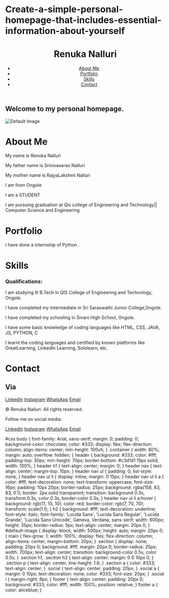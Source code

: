# Create-a-simple-personal-homepage-that-includes-essential-information-about-yourself
<!DOCTYPE html>
<html lang="en">
<head>
<link rel="stylesheet" href="https://cdnjs.cloudflare.com/ajax/libs/font-awesome/6.0.0-beta3/css/all.min.css">
<title>Renuka Nalluri</title>
<link rel="stylesheet" href="task1.css">
</head>
<body>
<header>
<div class="container">
<h1>Renuka Nalluri</h1>
<nav>
<ul>
<li><a href="#about" onclick="showSection('about')">About Me</a></li>
<li><a href="#portfolio" onclick="showSection('portfolio')">Portfolio</a></li>
<li><a href="#skills" onclick="showSection('skills')">Skills</a></li>
<li><a href="#contact" onclick="showSection('contact')">Contact</a></li>
</ul>
</nav>
</div>
</header>
<h2>Welcome to my personal homepage.</h2>
<img src="https://www.pushengage.com/wp-content/uploads/2022/02/Best-Website-Welcome-Message-Examples.png" alt="Default Image" id="default-image">
<main>
<div class="section" id="about">
<div class="container">
<h1>About Me</h1>
<p>My name is Renuka Nalluri</p>
<p>My father name is Srinivasarao Nalluri</p>
<p>My mother name is RajyaLakshmi Nalluri</p>
<p>I am from Ongole</p>
<p>I am a STUDENT</p>
<p>I am pursuing graduation at Qis college of Engineering and Technology|| Computer Science and Engineering</p>

</div>
</div>
<div class="section" id="portfolio">
<div class="container">
<h1>Portfolio</h1>
<p>I have done a internship of Python .</p>
</div>
</div>
<div class="section" id="skills">
<div class="container">
<h1>Skills</h1>
<h3>Qualifications:</h3>
<p>I am studying III B.Tech in QIS College of Engineering and Technology, Ongole.</p>
<p>I have completed my Intermediate in Sri Saraswathi Junior College,Ongole.</p>
<p>I have completed my schooling in Sivani High School, Ongole.</p>
<p>I have some basic knowledge of coding languages like HTML, CSS, JAVA, JS, PYTHON, C</p>
<p>I learnt the coding languages and certified by known platforms like GreatLearning, LinkedIn Learning, Sololearn, etc.</p>
</div>
</div>
<div class="section" id="contact">
<div class="container">
<h1>Contact</h1>
<h2>Via</h2>
<a href="https://www.linkedin.com/in/renuka-nalluri-0626b2274?utm_source=share&utm_campaign=share_via&utm_content=profile&utm_medium=android_app" target="_blank"><i class="fab fa-linkedin"></i>LinkedIn</a>
<a href="https://www.instagram.com/renuka__nalluri?utm_source=qr&igsh=MW8wZG1neGhtNWVsNg==" target="_blank"><i class="fab fa-instagram"></i>Instagram</a>
<a href="https://wa.me/qr/7YGV4CNQCOMCC1" target="_blank"><i class="fab fa-whatsapp"></i>WhatsApp</a>
<a href="renukanalluri9@gmail.com"><i class="fas fa-envelope"></i>Email</a>
</div>
</div>
</main>
<footer>
<div class="container">
<p>&copy; Renuka Nalluri. All rights reserved.</p>
<p>Follow me on social media:</p>
<a href="https://www.linkedin.com/in/renuka-nalluri-0626b2274?utm_source=share&utm_campaign=share_via&utm_content=profile&utm_medium=android_app" target="_blank"><i class="fab fa-linkedin"></i>LinkedIn</a>
<a href="https://www.instagram.com/renuka__nalluri?utm_source=qr&igsh=MW8wZG1neGhtNWVsNg==" target="_blank"><i class="fab fa-instagram"></i>Instagram</a>
<a href="https://wa.me/qr/7YGV4CNQCOMCC1" target="_blank"><i class="fab fa-whatsapp"></i>WhatsApp</a>
<a href="renukanalluri9@gmail.com"><i class="fas fa-envelope"></i>Email</a>
</div>
</footer>
</body>
</html>


#css
body {
    font-family: Arial, sans-serif;
    margin: 0;
    padding: 0;
    background-color: chocolate;
    color: #333;
    display: flex;
    flex-direction: column;
    align-items: center;
    min-height: 100vh;
}
.container {
    width: 80%;
    margin: auto;
    overflow: hidden;
}
header {
    background: #333;
    color: #fff;
    padding-top: 30px;
    min-height: 70px;
    border-bottom: #c3d1d1 15px solid;
    width: 100%;
}
header h1 {
    text-align: center;
    margin: 0;
}
header nav {
    text-align: center;
    margin-top: 10px;
}
header nav ul {
    padding: 0;
    list-style: none;
}
header nav ul li {
    display: inline;
    margin: 0 15px;
}
header nav ul li a {
    color: #fff;
    text-decoration: none;
    text-transform: uppercase;
    font-size: 16px;
    padding: 10px 20px;
    border-radius: 25px;
    background: rgba(158, 83, 83, 0.1);
    border: 2px solid transparent;
    transition: background 0.3s, transform 0.3s, color 0.3s, border-color 0.3s;
}
header nav ul li a:hover {
    background: rgb(11, 10, 10);
    color: red;
    border-color: rgb(7, 70, 70);
    transform: scale(1.1);
}
h2 {
    background: #fff;
    text-decoration: underline;
    font-style: italic;
    font-family: 'Lucida Sans', 'Lucida Sans Regular', 'Lucida Grande', 'Lucida Sans Unicode', Geneva, Verdana, sans-serif;
    width: 600px;
    height: 35px;
    border-radius: 5px;
    text-align: center;
    margin: 20px 0;
}
#default-image {
    display: block;
    width: 500px;
    height: auto;
    margin: 20px 0;
}
main {
    flex-grow: 1;
    width: 100%;
    display: flex;
    flex-direction: column;
    align-items: center;
    margin-bottom: 20px; 
}
.section {
    display: none;
    padding: 20px 0;
    background: #fff;
    margin: 20px 0;
    border-radius: 25px;
    width: 700px;
    text-align: center;
    transition: background-color 0.5s, color 0.5s;
}
.section h1, .section h2 {
    text-align: center;
    margin: 0 0 10px 0;
}
.section p {
    text-align: center;
    line-height: 1.6;
}
.section a {
    color: #333;
    text-align: center;
}
.social {
    text-align: center;
    padding: 20px;
}
.social a {
    margin: 0 10px;
    text-decoration: none;
    color: #333;
    font-size: 20px;
}
.social i {
    margin-right: 8px;
}
footer {
    text-align: center;
    padding: 20px 0;
    background: #333;
    color: #fff;
    width: 100%;
    position: relative;
}
footer a {
    color: aliceblue;
}
